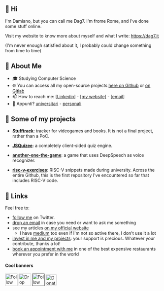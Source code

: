 
<!--
Here are some ideas to get you started:

- 🔭 I’m currently working on ...
- 🌱 I’m currently learning ...
- 👯 I’m looking to collaborate on ...
- 🤔 I’m looking for help with ...
- 💬 Ask me about ...
- 📫 How to reach me: ...
- 😄 Pronouns: ...
- ⚡ Fun fact: ...
-->

## 👋 Hi
I'm Damiano, but you can call me Dag7. I'm frome Rome, and I've done some stuff online.

Visit my website to know more about myself and what I write: https://dag7.it

(I'm never enough satisfied about it, I probably could change something from time to time)

## :book: About Me
- 🎓 Studying Computer Science
- 🌐 You can access all my open-source projects [here on Github](https://github.com/dag7dev/) or [on Gitlab](https://gitlab.com/dag7)
- 📫 How to reach me: [[Linkedin]](https://linkedin.com/in/dgualandri/) - [[my website]](https://dag7.it) - [[email]](mailto:dag7@protonmail.com)
- 📝 Appunti? [universitari](dag7.it/appunti-uni) - [personali](dag7.it/appunti-personali)

## 🔨 Some of my projects
- [**Stufftrack**](https://github.com/nobody-productions/stufftrack): tracker for videogames and books. It is not a final project, rather than a PoC.

- [**JSQuizee**](https://github.com/dag7dev/JSQuizee): a completely client-sided quiz engine.

- [**another-one-the-game**](https://github.com/dag7dev/another-one-the-game.git): a game that uses DeepSpeech as voice recognizer.

- [**risc-v-exercises**](https://github.com/dag7dev/risc-v-exercises-2020): RISC-V snippets made during university. Across the entire Github, this is the first repository I've encountered so far that includes RISC-V code.

## 🔗 Links

Feel free to:
- [follow me](https://twitter.com/dag7_) on Twitter.
- [drop an email](mailto:dag7@protonmail.com) in case you need or want to ask me something
- see my articles [on my official website](https://dag7.it)
  - I have [medium](https://medium.com/@dgualandri) too even if I'm not so active there, I don't use it a lot
- [invest in me and my projects](https://paypal.me/therealdag7): your support is precious. Whatever your contribute, thanks a lot!
- [book an appointment with me](https://www.youtube.com/watch?v=dQw4w9WgXcQ) in one of the best expensive restaurants wherever you prefer in the world

#### Cool banners
[<img src="https://raw.githubusercontent.com/FortAwesome/Font-Awesome/master/svgs/brands/twitter-square.svg" height="40em" align="center" alt="Follow Dag7_ on Twitter" title="Follow Dag7_ on Twitter"/>](https://twitter.com/dag7_)
[<img src="https://raw.githubusercontent.com/FortAwesome/Font-Awesome/master/svgs/solid/envelope-square.svg" height="40em" align="center" alt="Drop him an email" title="Drop him an email"/>](mailto:dag7@protonmail.com)
[<img src="https://raw.githubusercontent.com/FortAwesome/Font-Awesome/master/svgs/brands/medium.svg" height="40em" align="center" alt="Follow him on Medium" title="Follow him on Medium"/>]()
[<img src="https://user-images.githubusercontent.com/44711271/150005890-685145f8-1f4e-4cda-9950-4f87437fce5d.png" height="35em" align="center" alt="Donate" title="Donate!"/>](https://paypal.me/therealdag7)
